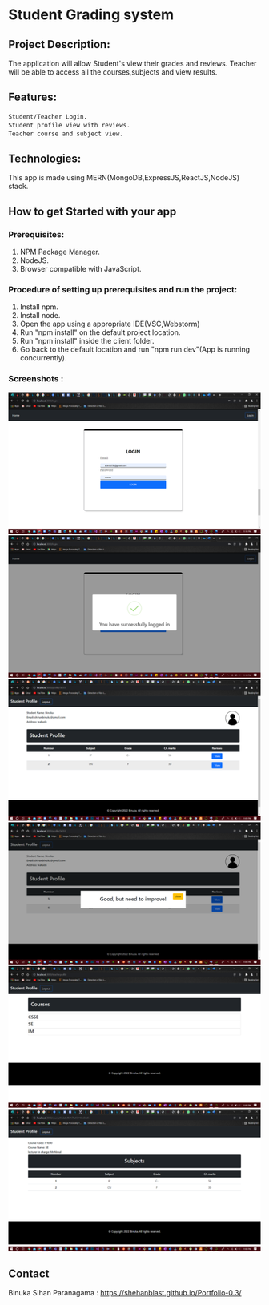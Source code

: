 # Student Grading system
                                                             
## Project Description:

The application will allow Student's view their grades and reviews. Teacher will be able to access all the courses,subjects and view results.

## Features:

```bash
Student/Teacher Login.
Student profile view with reviews.
Teacher course and subject view.
```

## Technologies:

This app is made using MERN(MongoDB,ExpressJS,ReactJS,NodeJS) stack.

## How to get Started with your app

### Prerequisites:

 1. NPM Package Manager.
 2. NodeJS.
 3. Browser compatible with JavaScript.

### Procedure of setting up prerequisites and run the project:

 1. Install npm.
 2. Install node.
 3. Open the app using a appropriate IDE(VSC,Webstorm)
 4. Run "npm install" on the default project location.
 5. Run "npm install" inside the client folder.
 6. Go back to the default location and run "npm run dev"(App is running concurrently).
 
 ### Screenshots :
 <img src="img/Screenshot (1751).png">
 <img src="img/Screenshot (1752).png">
 <img src="img/Screenshot (1749).png">
 <img src="img/Screenshot (1750).png">
 <img src="img/Screenshot (1747).png">
 <img src="img/Screenshot (1748).png">
 
 ## Contact

Binuka Sihan Paranagama : https://shehanblast.github.io/Portfolio-0.3/
